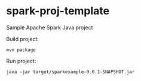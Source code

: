 # spark-proj-template
Sample Apache Spark Java project

Build project:
```
mvn package
```

Run project:
```
java -jar target/sparkexample-0.0.1-SNAPSHOT.jar
```
